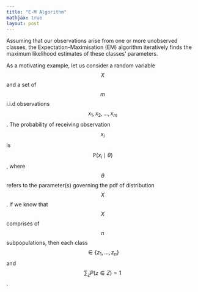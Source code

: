 ```yaml
---
title: "E-M Algorithm"
mathjax: true
layout: post
---
```

Assuming that our observations arise from one or more unobserved classes, the Expectation-Maximisation (EM) algorithm iteratively finds the maximum likelihood estimates of these classes’ parameters.

As a motivating example, let us consider a random variable $$X$$ and a set of $$m$$ i.i.d observations $$x_1, x_2, \ldots, x_m$$. The probability of receiving observation $$x_i$$ is $$\mathbb{P}(x_i \mid \theta)$$, where $$\theta$$ refers to the parameter(s) governing the pdf of distribution $$X$$. If we know that $$X$$ comprises of $$n$$ subpopulations, then each class $$\in \{z_1,…,z_n\}$$ and $$\sum_z P(z\in Z) = 1$$. 

